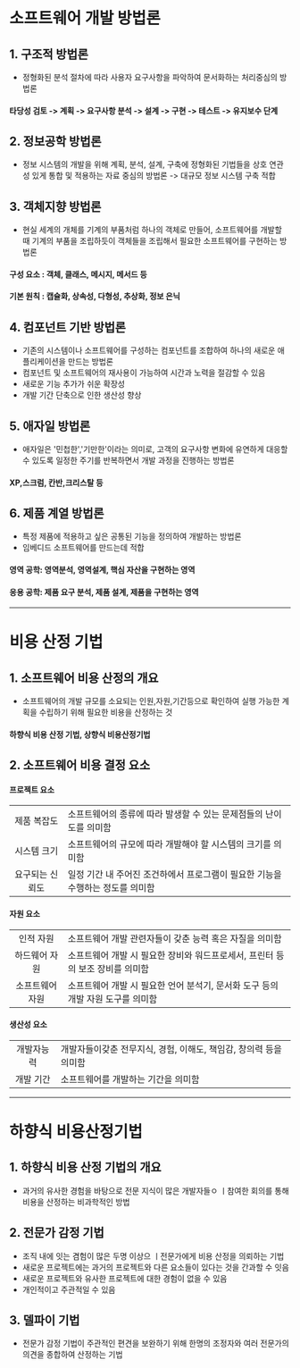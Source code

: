 # 소프트웨어 개발 방법론
## 1. 구조적 방법론
- 정형화된 분석 절차에 따라 사용자 요구사항을 파악하여 문서화하는 처리중심의 방법론

#### 타당성 검토 -> 계획 -> 요구사항 분석 -> 설계 -> 구현 -> 테스트 -> 유지보수 단계

## 2. 정보공학 방법론
- 정보 시스템의 개발을 위해 계획, 분석, 설계, 구축에 정형화된 기법들을 상호 연관성 있게 통합 및 적용하는 자료 중심의 방법론 -> 대규모 정보 시스템 구축 적합

## 3. 객체지향 방법론
- 현실 세계의 개체를 기계의 부품처럼 하나의 객체로 만들어, 소프트웨어를 개발할 때 기계의 부품을 조립하듯이 객체들을 조립해서 필요한 소프트웨어를 구현하는 방법론

#### 구성 요소 : 객체, 클래스, 메시지, 메서드 등
#### 기본 원칙 : 캡슐화, 상속성, 다형성, 추상화, 정보 은닉

## 4. 컴포넌트 기반 방법론
- 기존의 시스템이나 소프트웨어를 구성하는 컴포넌트를 조합하여 하나의 새로운 애플리케이션을 만드는 방법론
- 컴포넌트 및 소프트웨어의 재사용이 가능하여 시간과 노력을 절감할 수 있음
- 새로운 기능 추가가 쉬운 확장성
- 개발 기간 단축으로 인한 생산성 향상

## 5. 애자일 방법론
- 애자일은 '민첩한','기만한'이라는 의미로, 고객의 요구사항 변화에 유연하게 대응할 수 있도록 일정한 주기를 반복하면서 개발 과정을 진행하는 방법론
#### XP,스크럼, 칸반,크리스탈 등

## 6. 제품 계열 방법론
- 특정 제품에 적용하고 싶은 공통된 기능을 정의하여 개발하는 방법론
- 임베디드 소프트웨어를 만드는데 적합
#### 영역 공학: 영역분석, 영역설계, 핵심  자산을 구현하는 영역
#### 응용 공학: 제품 요구 분석, 제품 설계, 제품을 구현하는 영역

---
# 비용 산정 기법
## 1. 소프트웨어 비용 산정의 개요
- 소프트웨어의 개발 규모를 소요되는 인원,자원,기간등으로 확인하여 실행 가능한 계획을 수립하기 위해 필요한 비용을 산정하는 것
#### 하향식 비용 산정 기법, 상향식 비용산정기법

## 2. 소프트웨어 비용 결정 요소
#### 프로젝트 요소
|||
|:---:|---|
|제품 복잡도|소프트웨어의 종류에 따라 발생할 수 있는 문제점들의 난이도를 의미함|
|시스템 크기|소프트웨어의 규모에 따라 개발해야 할 시스템의 크기를 의미함|
|요구되는 신뢰도|일정 기간 내 주어진 조건하에서 프로그램이 필요한 기능을 수행하는 정도를 의미함|

#### 자원 요소
|||
|:---:|---|
|인적 자원|소프트웨어 개발 관련자들이 갖춘 능력 혹은 자질을 의미함|
|하드웨어 자원|소프트웨어 개발 시 필요한 장비와 워드프로세서, 프린터 등의 보조 장비를 의미함|
|소프트웨어 자원|소프트웨어 개발 시 필요한 언어 분석기, 문서화 도구 등의 개발 자원 도구를 의미함|

#### 생산성 요소
|||
|:---:|---|
|개발자능력|개발자들이갖춘 전무지식, 경험, 이해도, 책임감, 창의력 등을 의미함|
|개발 기간|소프트웨어를 개발하는 기간을 의미함|

---
# 하향식 비용산정기법
## 1. 하향식 비용 산정 기법의 개요
- 과거의 유사한 경험을 바탕으로 전문 지식이 많은 개발자들ㅇ ㅣ참여한 회의를 통해 비용을 산정하는 비과학적인 방법

## 2. 전문가 감정 기법
- 조직 내에 잇는 겸험이 많은 두명 이상으 ㅣ전문가에게 비용 산정을 의뢰하는 기법
- 새로운 프로젝트에는 과거의 프로젝트와 다른 요소들이 있다는 것을 간과할 수 잇음
- 새로운 프로젝트와 유사한 프로젝트에 대한 경험이 없을 수 있음
- 개인적이고 주관적일 수 있음

## 3. 델파이 기법
- 전문가 감정 기법이 주관적인 편견을 보완하기 위해 한명의 조정자와 여러 전문가의 의견을 종합하여 산정하는 기법
